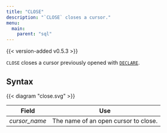 ```yaml
---
title: "CLOSE"
description: "`CLOSE` closes a cursor."
menu:
  main:
    parent: "sql"
---
```


{{< version-added v0.5.3 >}}

`CLOSE` closes a cursor previously opened with [`DECLARE`](/sql/declare).

## Syntax

{{< diagram "close.svg" >}}

Field | Use
------|-----
_cursor&lowbar;name_ | The name of an open cursor to close.
